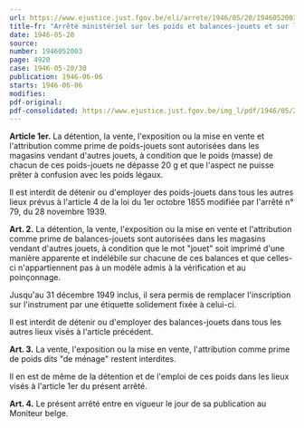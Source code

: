 ```yaml
---
url: https://www.ejustice.just.fgov.be/eli/arrete/1946/05/20/1946052003/justel
title-fr: "Arrêté ministériel sur les poids et balances-jouets et sur les poids dits "de ménage""
date: 1946-05-20
source:
number: 1946052003
page: 4920
case: 1946-05-20/30
publication: 1946-06-06
starts: 1946-06-06
modifies:
pdf-original:
pdf-consolidated: https://www.ejustice.just.fgov.be/img_l/pdf/1946/05/20/1946052003_F.pdf
---
```


**Article 1er.** La détention, la vente, l'exposition ou la mise en vente et l'attribution comme prime de poids-jouets sont autorisées dans les magasins vendant d'autres jouets, à condition que le poids (masse) de chacun de ces poids-jouets ne dépasse 20 g et que l'aspect ne puisse prêter à confusion avec les poids légaux.

Il est interdit de détenir ou d'employer des poids-jouets dans tous les autres lieux prévus à l'article 4 de la loi du 1er octobre 1855 modifiée par l'arrêté n° 79, du 28 novembre 1939.

**Art. 2.** La détention, la vente, l'exposition ou la mise en vente et l'attribution comme prime de balances-jouets sont autorisées dans les magasins vendant d'autres jouets, à condition que le mot "jouet" soit imprimé d'une manière apparente et indélébile sur chacune de ces balances et que celles-ci n'appartiennent pas à un modèle admis à la vérification et au poinçonnage.

Jusqu'au 31 décembre 1949 inclus, il sera permis de remplacer l'inscription sur l'instrument par une étiquette solidement fixée à celui-ci.

Il est interdit de détenir ou d'employer des balances-jouets dans tous les autres lieux visés à l'article précédent.

**Art. 3.** La vente, l'exposition ou la mise en vente, l'attribution comme prime de poids dits "de ménage" restent interdites.

Il en est de même de la détention et de l'emploi de ces poids dans les lieux visés à l'article 1er du présent arrêté.

**Art. 4.** Le présent arrêté entre en vigueur le jour de sa publication au Moniteur belge.
